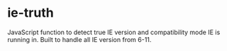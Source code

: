 # ie-truth
JavaScript function to detect true IE version and compatibility mode IE is running in. Built to handle all IE version from 6-11.
